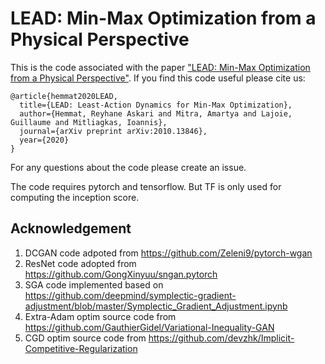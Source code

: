# LEAD: Min-Max Optimization from a Physical Perspective
This is the code associated with the paper ["LEAD: Min-Max Optimization from a Physical Perspective"](https://openreview.net/forum?id=vXSsTYs6ZB). If you find this code useful please cite us:

```
@article{hemmat2020LEAD,
  title={LEAD: Least-Action Dynamics for Min-Max Optimization},
  author={Hemmat, Reyhane Askari and Mitra, Amartya and Lajoie, Guillaume and Mitliagkas, Ioannis},
  journal={arXiv preprint arXiv:2010.13846},
  year={2020}
}
```


For any questions about the code please create an issue.

The code requires pytorch and tensorflow. But TF is only used for computing the inception score.


## Acknowledgement

1. DCGAN code adpoted from https://github.com/Zeleni9/pytorch-wgan
2. ResNet code adopted from https://github.com/GongXinyuu/sngan.pytorch
3. SGA code implemented based on https://github.com/deepmind/symplectic-gradient-adjustment/blob/master/Symplectic_Gradient_Adjustment.ipynb
4. Extra-Adam optim source code from https://github.com/GauthierGidel/Variational-Inequality-GAN
5. CGD optim source code from https://github.com/devzhk/Implicit-Competitive-Regularization
